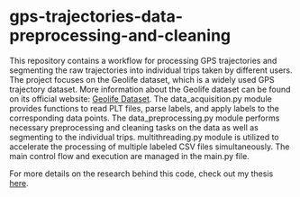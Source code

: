 # gps-trajectories-data-preprocessing-and-cleaning
This repository contains a workflow for processing GPS trajectories and segmenting the raw trajectories into individual trips taken by different users. The project focuses on the Geolife dataset, which is a widely used GPS trajectory dataset. More information about the Geolife dataset can be found on its official website: [Geolife Dataset](https://www.microsoft.com/en-us/research/publication/geolife-gps-trajectory-dataset-user-guide/).
The data_acquisition.py module provides functions to read PLT files, parse labels, and apply labels to the corresponding data points.
The data_preprocessing.py module performs necessary preprocessing and cleaning tasks on the data as well as segmenting to the individual trips. 
multithreading.py module is utilized to accelerate the processing of multiple labeled CSV files simultaneously. 
The main control flow and execution are managed in the main.py file.

For more details on the research behind this code, check out my thesis [here](https://lnkd.in/diu_Y9sp).
